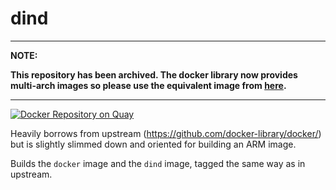 # dind

---
**NOTE:**

**This repository has been archived. The docker library now provides multi-arch images so please use the equivalent image from [here](https://github.com/docker-library/official-images).**

---

[![Docker Repository on Quay](https://quay.io/repository/armswarm/docker/status "Docker Repository on Quay")](https://quay.io/repository/armswarm/docker)

Heavily borrows from upstream (https://github.com/docker-library/docker/) but is slightly slimmed down and oriented for building an ARM image.

Builds the `docker` image and the `dind` image, tagged the same way as in upstream.
